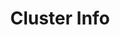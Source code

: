 ---
title: "Cluster Info"
linkTitle: "Cluster Info"
weight: 10
type: docs
description: >
    Printing Cluster Information
---